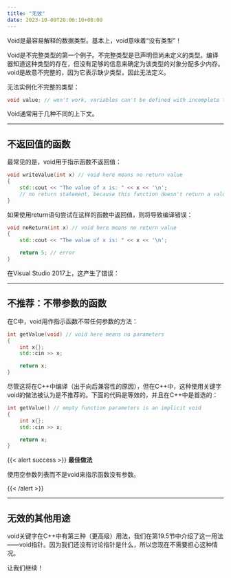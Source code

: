 ```yaml
---
title: "无效"
date: 2023-10-09T20:06:10+08:00
---
```


Void是最容易解释的数据类型。基本上，void意味着“没有类型”！

Void是不完整类型的第一个例子。不完整类型是已声明但尚未定义的类型。编译器知道这种类型的存在，但没有足够的信息来确定为该类型的对象分配多少内存。void是故意不完整的，因为它表示缺少类型，因此无法定义。

无法实例化不完整的类型：

```C++
void value; // won't work, variables can't be defined with incomplete type void
```

Void通常用于几种不同的上下文。

***
## 不返回值的函数

最常见的是，void用于指示函数不返回值：

```C++
void writeValue(int x) // void here means no return value
{
    std::cout << "The value of x is: " << x << '\n';
    // no return statement, because this function doesn't return a value
}
```

如果使用return语句尝试在这样的函数中返回值，则将导致编译错误：

```C++
void noReturn(int x) // void here means no return value
{
    std::cout << "The value of x is: " << x << '\n';

    return 5; // error
}
```

在Visual Studio 2017上，这产生了错误：

***
## 不推荐：不带参数的函数

在C中，void用作指示函数不带任何参数的方法：

```C++
int getValue(void) // void here means no parameters
{
    int x{};
    std::cin >> x;

    return x;
}
```

尽管这将在C++中编译（出于向后兼容性的原因），但在C++中，这种使用关键字void的做法被认为是不推荐的。下面的代码是等效的，并且在C++中是首选的：

```C++
int getValue() // empty function parameters is an implicit void
{
    int x{};
    std::cin >> x;

    return x;
}
```

{{< alert success >}}
**最佳做法**

使用空参数列表而不是void来指示函数没有参数。

{{< /alert >}}

***
## 无效的其他用途

void关键字在C++中有第三种（更高级）用法，我们在第19.5节中介绍了这一用法——void指针。因为我们还没有讨论指针是什么，所以您现在不需要担心这种情况。

让我们继续！

